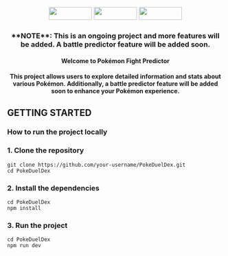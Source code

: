 <div style="font-size: 18px;" align="center">
<img width="100px" height="30px" src="https://img.shields.io/badge/Next-black?style=for-the-badge&logo=next.js&logoColor=white"/>
<img width="100px" height="30px" src="https://img.shields.io/badge/react-%2320232a.svg?style=for-the-badge&logo=react&logoColor=%2361DAFB" />
<img width="100px" height="30px" src="https://img.shields.io/badge/javascript-%23323330.svg?style=for-the-badge&logo=javascript&logoColor=%23F7DF1E" />
</div>

<h3 align="center"> 
**NOTE**: This is an ongoing project and more features will be added. A
battle predictor feature will be added soon.
</h3>

<h4 align="center"> 
 Welcome to Pokémon Fight Predictor
</h4>

<h4 align="center"> 
This project allows users to explore detailed information and stats about various Pokémon. Additionally, a battle predictor feature will be added soon to enhance your Pokémon experience.
</h4>

<h2> GETTING STARTED </h2>

<h3> How to run the project locally </h3>

<h3>1. Clone the repository </h3>

```
git clone https://github.com/your-username/PokeDuelDex.git
cd PokeDuelDex
```

<h3> 2. Install the dependencies</h3>

```
cd PokeDuelDex
npm install
```


<h3> 3. Run the project </h3>

```
cd PokeDuelDex
npm run dev
```